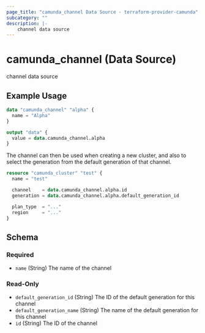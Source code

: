 ```yaml
---
page_title: "camunda_channel Data Source - terraform-provider-camunda"
subcategory: ""
description: |-
    channel data source
---
```


# camunda_channel (Data Source)

channel data source

## Example Usage

```terraform
data "camunda_channel" "alpha" {
  name = "Alpha"
}

output "data" {
  value = data.camunda_channel.alpha
}
```

The channel can then be used when creating a new cluster, and also to select the
generation from the default generation of that channel.


```tf
resource "camunda_cluster" "test" {
  name = "test"

  channel    = data.camunda_channel.alpha.id
  generation = data.camunda_channel.alpha.default_generation_id

  plan_type  = "..."
  region     = "..."
}
```

<!-- schema generated by tfplugindocs -->
## Schema

### Required

- `name` (String) The name of the channel

### Read-Only

- `default_generation_id` (String) The ID of the default generation for this channel
- `default_generation_name` (String) The name of the default generation for this channel
- `id` (String) The ID of the channel
